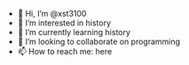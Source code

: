 - 👋 Hi, I’m @xst3100
- 👀 I’m interested in history
- 🌱 I’m currently learning history
- 💞️ I’m looking to collaborate on programming
- 📫 How to reach me: here

<!---
xst3100/xst3100 is a ✨ special ✨ repository because its `README.md` (this file) appears on your GitHub profile.
You can click the Preview link to take a look at your changes.
--->
